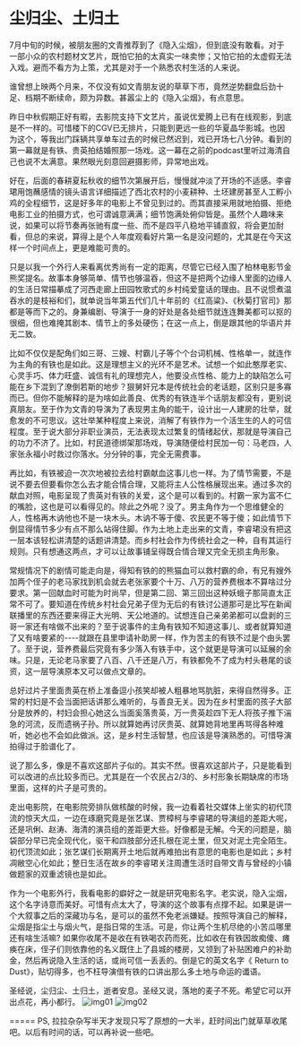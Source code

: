 # 尘归尘、土归土

7月中旬的时候，被朋友圈的文青推荐到了《隐入尘烟》，但到底没有敢看。对于一部小众的农村题材文艺片，既怕它拍的太真实一味卖惨；又怕它拍的太虚假无法入戏。避而不看方为上策，尤其是对于一个熟悉农村生活的人来说。

谁曾想上映两个月来，不仅没有如文青朋友说的草草下市，竟然逆势翻盘后劲十足、档期不断续命，颇为异数。甚嚣尘上的《隐入尘烟》，有点意思。

昨日中秋假期正好有暇，去影院支持下文艺片，虽说优爱腾上已有在线观影，到底是不一样的。可惜楼下的CGV已无排片，只能到更远一些的华夏晶华影城。也因为这个，等我出门踩辆共享单车过去的时候已然迟到，戏已开场七八分钟。看到的第一幕就是有铁、贵英拍结婚照那一场戏。这一幕在之前的podcast里听过海清自己也说不太满意。果然眼光刻意回避摄影师，异常地出戏。

好在，后面的春耕夏耘秋收的细节次第展开后，慢慢就冲淡了开场的不适感。李睿珺用饱蘸感情的镜头语言详细描述了西北农村的小麦耕种、土坯建房甚至人工孵小鸡的全程细节，这是好多年的电影上不曾见到过的。而其直接采用就地拍摄、拒绝电影工业的拍摄方式，也可谓诚意满满；细节饱满处俯仰皆是。虽然个人趣味来说，如果可以将节奏再张驰有度一些、而不是四平八稳地平铺直叙，将会更加耐看，但总的来说，算得上是个人年度观看好片第一名是没问题的，尤其是在今天这样一个时间点上，更是难能可贵的。

只是以我一个外行人来看离优秀尚有一定的距离，尽管它已经入围了柏林电影节金熊奖提名。故事本身够简单、情节也够温吞，但这不是把两个边缘人里面的边缘人的生活日常描摹成了河西走廊上田园牧歌式的乡村纯爱童话的理由。且不说惯煮温吞水的是枝裕和们，就单说当年第五代们几十年前的《红高粱》、《秋菊打官司》那都是等而下之的。身兼编剧、导演于一身的好处是各处细节就连连舞美都可以抠的很细，但也难掩其剧本、情节上的多处硬伤；在这一点上，倒是跟其他的华语片并无二致。

比如不仅仅是配角们如三哥、三嫂、村霸儿子等个个台词机械、性格单一，就连作为主角的有铁也是如此。这是理想主义的光环不是艺术。试想一个如此憨厚老实、心灵手巧、体力旺盛、诚信有礼的理想完人，他要没点性格、能力上的缺陷怎么可能在乡下混到了潦倒若斯的地步？狠舅奸兄本是传统社会的老话题，区别只是多寡而已。但你不能解释的是为啥如此善良、优秀的有铁连半个话朋友都没有，更别说真朋友。至于作为文青的导演为了表现男主角的能干，设计出一人建房的壮举，就愈发的不可思议。这壮举某种程度上来说，消解了有铁作为一个活生生的人的可信程度。至于说大部分非职业演员，无法表现太过繁复的情绪起伏，那就是导演自己的功力不济了。比如，村民道德绑架那场戏，导演随便给村民加一句：马老四，人家张永福小时救过你落水。分分钟的事，完全无需费事。

再比如，有铁被迫一次次地被拉去给村霸献血这事儿也一样。为了情节需要，不是说不要去但要看你怎么去才能合情合理，又能将主人公性格展现出来。通过多次的献血对照，电影呈现了贵英对有铁的关爱，这个是可以看到的。村霸一家为富不仁的嘴脸，这也是可以看得见的。除此之外呢？没了。男主角作为一个思维健全的人，性格再木讷他也不是一块木头。木讷不等于傻、农民更不等于傻；如此情节下倒显得情节多少有点不那么站得住脚。作为土地上走出来的文青，李睿珺没有把这一层本该轻松讲清楚的话题讲清楚。而乡村社会作为传统社会之一种，自有其运行规则。只有想通这两点，才可以让故事铺呈得既合情合理又完全无损主角形象。

常规情况下的剧情可能走向是，得知有铁的的熊猫血可以救村霸的命，有兄有嫂外加两个侄子的老马家找到机会就去老张家要个十万、八万的营养费根本不算啥过分要求。第一回献血时可能为时尚早，但是第二回、第三回出这种妖蛾子那简直太正常不可了。要知道在传统乡村社会兄弟子侄为无后的有铁讨公道那可是比写在新闻联播里的东西还要来得正大光明、天公地道的。试想连自己亲弟弟都可以盘剥的三哥一家还有啥做不出来的？至于说事件的主角有铁知不知道这事儿、或者就算知道了又有啥要紧的\----就跟在县里申请补助房一样，作为苦主的有铁不过是个由头罢了。至于说，营养费最后究竟有多少落入有铁手中，这个就更是导演可以延展的余味。只是，无论老马家要了八百、八千还是八万，有铁都免不了成为村头巷尾的谈资，这一层导演原本又可以做点文章的。

总好过片子里面贵英在桥上准备逗小孩笑却被人粗暴地骂肮脏，来得自然得多。正常的村妇是不会当面把话讲那么难听的，与善良无关。因为在乡村里面的孩子大部分是放养的，村妇会担心她这么当面奚落贵英，万一贵英趁四下无人将孩子推下湍急的河流，反而遗祸子孙。所以就算她再讨厌贵英、就算她背地里再骂得各种难听，她必也不会如此做派。这，是乡村生活智慧，也应该是导演熟悉的。可惜导演拍得过于脸谱化了。

说了那么多，像是不喜欢这部片子似的。其实不然。很喜欢这部片子，只是能看到可以改进的点比较多而已。尤其是在一个农民占2/3的、乡村形象长期缺席的市场里面，这样的片子是可贵的。

走出电影院，在电影院旁排队做核酸的时候，我一边看着社交媒体上坐实的初代顶流的惊天大瓜，一边在琢磨究竟是张艺谋、贾樟柯与李睿珺的导演组的差距大呢，还是巩俐、赵涛、海清的演员组的差距更大些。好像都是无解。今天的问题是，脑袋部分早已完全现代化，驱干和四肢部分还扎根在泥土里，但又对泥土完全陌生。初代顶流如此；张艺谋们长期离开土地后就再难拍出有意思的电影也是如此；乡村凋敝空心化如此；整日生活在故乡的李睿珺关注周遭生活时自带文青与曾经的小镇做题家的双重滤镜也是如此。

作为一个电影外行，我看电影的癖好之一就是研究电影名字。老实说，隐入尘烟，这个名字诗意而美好。可惜有点太大了，导演的这个故事有点撑不起。如果是讲一个大叙事之后的深藏功与名，是可以的虽然不免老派嫌疑。按照导演自己的解释，尘烟是指尘土与烟火气，是指日常的生活。可是，你让两个生机尽绝的小苦瓜哪里还有啥生活嘛? 如果你收尾不是收在有铁喝农药而死，比如收在有铁因故痴傻、瘫痪在床，侄子们则依靠他的名义既住上了县城的楼房，又领到了补贴困难户的补助金，然后再说隐入生活的话，或尚可信一丢丢的。倒是它的英文名字《 Return to Dust》，贴切得多，也不枉导演借有铁的口讲出那么多土地与命运的谶语。

圣经说，尘归尘、土归土，逝者安息。圣经又说，落地的麦子不死。希望它可以开出点花，再小都行。
<img decoding="async" src="https://i0.wp.com/salty.vip/wp-content/uploads/2022/09/img091201.jpeg?resize=300%2C188" alt="img01" data-recalc-dims="1" />
<img decoding="async" src="https://i0.wp.com/salty.vip/wp-content/uploads/2022/09/img091202.jpeg?resize=300%2C188" alt="img02" data-recalc-dims="1" />

=====
PS, 拉拉杂杂写半天才发现只写了原想的一大半，赶时间出门就草草收尾吧。以后有时间的话，可以再补说一些吧。

